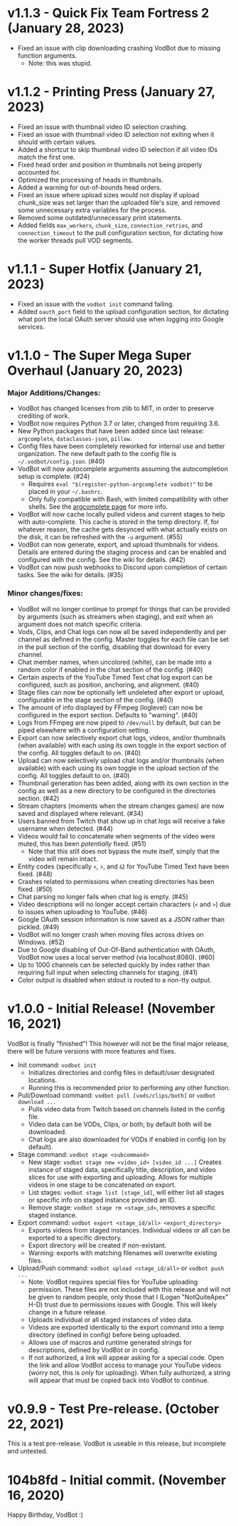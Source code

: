 # v1.1.3 - Quick Fix Team Fortress 2 (January 28, 2023)
* Fixed an issue with clip downloading crashing VodBot due to missing function arguments.
	* Note: this was stupid.

# v1.1.2 - Printing Press (January 27, 2023)
* Fixed an issue with thumbnail video ID selection crashing.
* Fixed an issue with thumbnail video ID selection not exiting when it should with certain values.
* Added a shortcut to skip thumbnail video ID selection if all video IDs match the first one.
* Fixed head order and position in thumbnails not being properly accounted for.
* Optimized the processing of heads in thumbnails.
* Added a warning for out-of-bounds head orders.
* Fixed an issue where upload sizes would not display if upload chunk_size was set larger than the uploaded file's size, and removed some unnecessary extra variables for the process.
* Removed some outdated/unnecessary print statements.
* Added fields `max_workers`, `chunk_size`, `connection_retries`, and `connection_timeout` to the pull configuration section, for dictating how the worker threads pull VOD segments.

# v1.1.1 - Super Hotfix (January 21, 2023)
* Fixed an issue with the `vodbot init` command failing.
* Added `oauth_port` field to the upload configuration section, for dictating what port the local OAuth server should use when logging into Google services.

# v1.1.0 - The Super Mega Super Overhaul (January 20, 2023)
### Major Additions/Changes:
* VodBot has changed licenses from zlib to MIT, in order to preserve crediting of work.
* VodBot now requires Python 3.7 or later, changed from requiring 3.6.
* New Python packages that have been added since last release: `argcomplete`, `dataclasses-json`, `pillow`.
* Config files have been completely reworked for internal use and better organization. The new default path to the config file is `~/.vodbot/config.json`. (#40)
* VodBot will now autocomplete arguments assuming the autocompletion setup is complete. (#24)
	* Requires `eval "$(register-python-argcomplete vodbot)"` to be placed in your `~/.bashrc`. 
	* Only fully compatible with Bash, with limited compatibility with other shells. See the [argcomplete page](https://pypi.org/project/argcomplete/) for more info.
* VodBot will now cache locally pulled videos and current stages to help with auto-complete. This cache is stored in the temp directory. If, for whatever reason, the cache gets desynced with what actually exists on the disk, it can be refreshed with the `-u` argument. (#55)
* VodBot can now generate, export, and upload thumbnails for videos. Details are entered during the staging process and can be enabled and configured with the config. See the wiki for details. (#42)
* VodBot can now push webhooks to Discord upon completion of certain tasks. See the wiki for details. (#35)

### Minor changes/fixes:
* VodBot will no longer continue to prompt for things that can be provided by arguments (such as streamers when staging), and exit when an argument does not match specific criteria.
* Vods, Clips, and Chat logs can now all be saved independently and per channel as defined in the config. Master toggles for each file can be set in the pull section of the config, disabling that download for every channel.
* Chat member names, when uncolored (white), can be made into a random color if enabled in the chat section of the config. (#40)
* Certain aspects of the YouTube Timed Text chat log export can be configured, such as position, anchoring, and alignment. (#40)
* Stage files can now be optionally left undeleted after export or upload, configurable in the stage section of the config. (#40)
* The amount of info displayed by FFmpeg (loglevel) can now be configured in the export section. Defaults to "warning". (#40)
* Logs from FFmpeg are now piped to `/dev/null` by default, but can be piped elsewhere with a configuration setting.
* Export can now selectively export chat logs, videos, and/or thumbnails (when available) with each using its own toggle in the export section of the config. All toggles default to on. (#40)
* Upload can now selectively upload chat logs and/or thumbnails (when available) with each using its own toggle in the upload section of the config. All toggles default to on.  (#40)
* Thumbnail generation has been added, along with its own section in the config as well as a new directory to be configured in the directories section. (#42)
* Stream chapters (moments when the stream changes games) are now saved and displayed where relevant. (#34)
* Users banned from Twitch that show up in chat logs will receive a fake username when detected. (#44)
* Videos would fail to concatenate when segments of the video were muted, this has been *potentially* fixed. (#51)
	* Note that this still does not bypass the mute itself, simply that the video will remain intact.
* Entity codes (specifically `<`, `>`, and `&`) for YouTube Timed Text have been fixed. (#48)
* Crashes related to permissions when creating directories has been fixed. (#50)
* Chat parsing no longer fails when chat log is empty. (#45)
* Video descriptions will no longer accept certain characters (`<` and `>`) due to issues when uploading to YouTube. (#46)
* Google OAuth session information is now saved as a JSON rather than pickled. (#49)
* VodBot will no longer crash when moving files across drives on Windows. (#52)
* Due to Google disabling of Out-Of-Band authentication with OAuth, VodBot now uses a local server method (via localhost:8080). (#60)
* Up to 1000 channels can be selected quickly by index rather than requiring full input when selecting channels for staging. (#41)
* Color output is disabled when stdout is routed to a non-tty output.

# v1.0.0 - Initial Release! (November 16, 2021)
VodBot is finally "finished"! This however will not be the final major release, there will be future versions with more features and fixes.

* Init command: `vodbot init`
	* Initializes directories and config files in default/user designated locations.
	* Running this is recommended prior to performing any other function.
* Pull/Download command: `vodbot pull [vods/clips/both]` or `vodbot download ...`
	* Pulls video data from Twitch based on channels listed in the config file.
	* Video data can be VODs, Clips, or both; by default both will be downloaded.
	* Chat logs are also downloaded for VODs if enabled in config (on by default).
* Stage command: `vodbot stage <subcommand>`
	* New stage: `vodbot stage new <video_id> [video_id ...]` Creates instance of staged data, specifically title, description, and video slices for use with exporting and uploading. Allows for multiple videos in one stage to be concatenated on export.
	* List stages: `vodbot stage list [stage_id]`, will either list all stages or specific info on staged instance provided an ID.
	* Remove stage: `vodbot stage rm <stage_id>`, removes a specific staged instance.
* Export command: `vodbot export <stage_id/all> <export_directory>`
	* Exports videos from staged instances. Individual videos or all can be exported to a specific directory.
	* Export directory will be created if non-existant.
	* Warning: exports with matching filenames will overwrite existing files.
* Upload/Push command: `vodbot upload <stage_id/all>` or `vodbot push ...`
	* Note: VodBot requires special files for YouTube uploading permission. These files are not included with this release and will not be given to random people, only those that I (Logan "NotQuiteApex" H-D) trust due to permissions issues with Google. This will likely change in a future release.
	* Uploads individual or all staged instances of video data.
	* Videos are exported identically to the export command into a temp directory (defined in config) before being uploaded.
	* Allows use of macros and runtime generated strings for descriptions, defined by VodBot or in config.
	* If not authorized, a link will appear asking for a special code. Open the link and allow VodBot access to manage your YouTube videos (worry not, this is *only* for uploading). When fully authorized, a string will appear that must be copied back into VodBot to continue.

# v0.9.9 - Test Pre-release. (October 22, 2021)
This is a test pre-release. VodBot is useable in this release, but incomplete and untested.

# 104b8fd - Initial commit. (November 16, 2020)
Happy Birthday, VodBot :)
